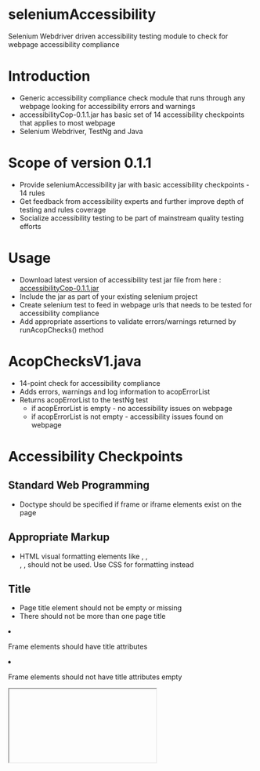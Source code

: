 seleniumAccessibility
=====================

Selenium Webdriver driven accessibility testing module to check for webpage accessibility compliance

Introduction
============
   * Generic accessibility compliance check module that runs through any webpage looking for accessibility errors and warnings
   * accessibilityCop-0.1.1.jar has basic set of 14 accessibility checkpoints that applies to most webpage
   * Selenium Webdriver, TestNg and Java

Scope of version 0.1.1
=================
   * Provide seleniumAccessibility jar with basic accessibility checkpoints - 14 rules
   * Get feedback from accessibility experts and further improve depth of testing and rules coverage
   * Socialize accessibility testing to be part of mainstream quality testing efforts

Usage
=====
   * Download latest version of accessibility test jar file from here : [accessibilityCop-0.1.1.jar](accessibilityCop/target/accessibilityCop-0.1.1.jar)
   * Include the jar as part of your existing selenium project
   * Create selenium test to feed in webpage urls that needs to be tested for accessibility compliance
   * Add appropriate assertions to validate errors/warnings returned by runAcopChecks() method

AcopChecksV1.java
=================
   * 14-point check for accessibility compliance
   * Adds errors, warnings and log information to acopErrorList
   * Returns acopErrorList to the testNg test
      * if acopErrorList is empty - no accessibility issues on webpage
      * if acopErrorList is not empty - accessibility issues found on webpage


Accessibility Checkpoints
=========================

Standard Web Programming
------------------------
<!DOCTYPE Resource SYSTEM 'foo.dtd'>

   * Doctype should be specified if frame or iframe elements exist on the page

Appropriate Markup
------------------
   * HTML visual formatting elements like <b></b>, <i></i>, <center></center>, <font></font>, <u></u> should not be used. Use CSS for formatting instead

Title
------
<title></title>

   * Page title element should not be empty or missing
   * There should not be more than one page title

<frameset><frame title=""...

   * Frame elements should have title attributes

   * Frame elements should not have title attributes empty

<iframe title=""...

   * iFrame elements should have title attributes

   * iFrame elements should not have title attributes empty

Headings
--------

<body><p><h1>Heading 1</h1><h2>Heading 2</h2><p><h3>Heading 3</h3></p></body>

   * Page must contain atleast one h1 element
   * The h1 element should have non empty text
   * Heading elements that follow the h1 element should be properly nested
   * All subheadings(h2..h6) should have non empty text

HTML lang
---------
<html lang='en'></html>

   * You should declare the primary language of a page with the html lang attribute

Hyperlinks
----------
<body><a href="www.google.com">Go to Google</a></body>

   * Hyperlinks should always have text associated with them
   * There should not be duplicate text for hyperlinks on the same page

Images
------
<input type='image'...

   * Image inputs elements should have alt attributes

   * Image inputs elements should not have alt attributes empty

<img...

   * Image elements should have alt attributes

   * Image elements should not have alt attributes empty


<a><img...

   * Image elements inside anchor tags should have empty alt attributes


Area
-------
<area shape='rect' coords='0,0,82,126' href='sun.htm' alt='Sun'>

   * Area elements should have an alt attribute

   * Area element alt attribute cannot be empty

Flashing content
----------------
   * The blink and marquee elements must not be used. Blinking and moving text are an accessibility problems for people with photosenstive epilepsy and visual impairments.

Forms
------
<form><textarea id='area' rows='3' cols='3'></textarea><label for='area'/></form>

   * Every form element should have a corresponding label (the label 'for' attribute should match the form field 'id' attribute)

<form><input id='in' type='text' value="input_value"/></form>

   * Form input elements of type submit|reset|button should not have labels, instead have a non empty 'value' attribute

<label for="label1">Label 1</label><label for="label2">Label 2</label>

   * Labels for form controls should have non-empty text

<legend>Legend 1</legend>

   * Legends specified for fieldsets or otherwise should have non-empty text

<button type="button">Button 1</button>

   * Buttons should have non-empty text

Tables
------
<table summary="summary"><th>Table Heading</th><tr><td>Data 1</td></tr></table>

   * Table should have a table header
   * Table should have a non empty summary attribute
   * Table headers should have a non empty scope attribute specifying whether it is for a row or column


Additional Resources
====================
[w3c Web Content Accessibility Guildelines](http://www.w3.org/TR/WCAG10/)


Credits
=======
   * Thanks to [Avinash Padmanabhan](http://eveningsamurai.wordpress.com) for teaming up to build accessibility rules and automated tests to help improve web accessibility compliance. Avinash has also developed a ruby version of accessibility tests and its publicly available at: [Ruby Acop Git Hub page](https://github.com/eveningsamurai/acop)


Bugs
====
Report bugs and requests at [seleniumAccessibility Github page](https://github.com/neurites/seleniumAccessibility)


Copyright
=========
Copyright 2014 by [Anil Suryanarayana]( https://github.com/neurites/seleniumAccessibility) under the MIT license (see the LICENSE file ](http://eveningsamurai.Anil Suryanarayana under the MIT license (see the [LICENSE file](https://github.com/neurites/seleniumAccessibility/blob/master/LICENSE)).
